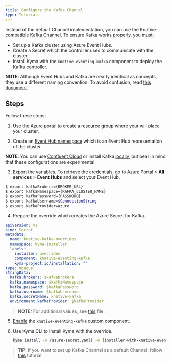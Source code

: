 ```yaml
---
title: Configure the Kafka Channel
type: Tutorials
---
```


Instead of the default Channel implementation, you can use the Knative-compatible [Kafka Channel](https://github.com/kyma-incubator/knative-kafka). To ensure Kafka works properly, you must:

* Set up a Kafka cluster using Azure Event Hubs.
* Create a Secret which the controller uses to communicate with the cluster.
* Install Kyma with the `knative-eventing-kafka` component to deploy the Kafka controller.

**NOTE**: Although Event Hubs and Kafka are nearly identical as concepts, they use a different naming convention. To avoid confusion, read [this document](https://docs.microsoft.com/en-us/azure/event-hubs/event-hubs-for-kafka-ecosystem-overview#kafka-and-event-hub-conceptual-mapping).

## Steps

Follow these steps:

1. Use the Azure portal to create a [resource group](https://docs.microsoft.com/en-us/azure/event-hubs/event-hubs-create#create-a-resource-group) where your will place your cluster.

2. Create an [Event Hub namespace](https://docs.microsoft.com/en-us/azure/event-hubs/event-hubs-create#create-an-event-hubs-namespace) which is an Event Hub representation of the cluster.

  **NOTE**: You can use [Confluent Cloud](https://www.confluent.io/confluent-cloud) or install Kafka [locally](https://kafka.apache.org/quickstart), but bear in mind that these configurations are experimental.

3. Export the variables. To retrieve the credentials, go to Azure Portal > **All services** > **Event Hubs** and select your Event Hub. 

  ```bash
  $ export kafkaBrokers={BROKER_URL}
  $ export kafkaNamespace={KAFKA_CLUSTER_NAME}
  $ export kafkaPassword={PASSWORD}
  $ export kafkaUsername=$ConnectionString
  $ export kafkaProvider=azure
  ```
4. Prepare the override which creates the Azure Secret for Kafka.  

  ```yaml
  apiVersion: v1
  kind: Secret
  metadata:
    name: knative-kafka-overrides
    namespace: kyma-installer
    labels:
      installer: overrides
      component: knative-eventing-kafka
      kyma-project.io/installation: ""
  type: Opaque    
  stringData:
    kafka.brokers: $kafkaBrokers
    kafka.namespace: $kafkaNamespace
    kafka.password: $kafkaPassword
    kafka.username: $kafkaUsername
    kafka.secretName: knative-kafka
    environment.kafkaProvider: $kafkaProvider
  ```

  >**NOTE:** For additional values, see [this](https://github.com/kyma-incubator/knative-kafka/blob/master/resources/knative-kafka/values.yaml) file.

5. [Enable](/root/kyma/#configuration-custom-component-installation) the `knative-eventing-kafka` custom component.

6. Use Kyma CLI to install Kyma with the override. 
    ```bash
    kyma install -o {azure-secret.yaml} -o {installer-with-knative-eventing-kafka.tpl}
    ```
  >**TIP**: If you want to set up Kafka Channel as a default Channel, follow [this](#tutorials-set-up-a-default-channel) tutorial.